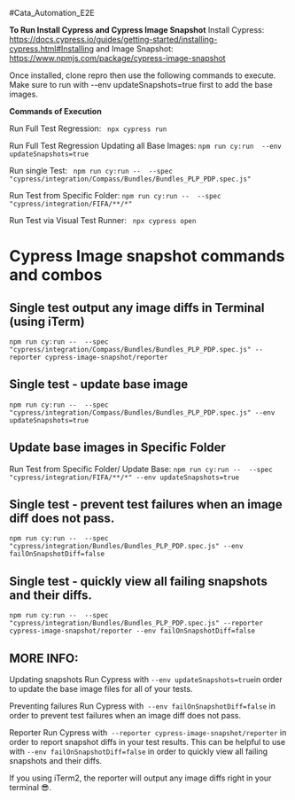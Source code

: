 #Cata_Automation_E2E

**To Run Install Cypress and Cypress Image Snapshot**
Install Cypress: https://docs.cypress.io/guides/getting-started/installing-cypress.html#Installing
and Image Snapshot: https://www.npmjs.com/package/cypress-image-snapshot

Once installed, clone repro then use the following commands to execute. Make sure to run with --env updateSnapshots=true first to add the base images.


**Commands of Execution**

Run Full Test Regression: ``` npx cypress run```

Run Full Test Regression Updating all Base Images: ```npm run cy:run  --env updateSnapshots=true```

Run single Test: ``` npm run cy:run --  --spec "cypress/integration/Compass/Bundles/Bundles_PLP_PDP.spec.js"```

Run Test from Specific Folder: ```npm run cy:run --  --spec "cypress/integration/FIFA/**/*"```

Run Test via Visual Test Runner: ``` npx cypress open```


# Cypress Image snapshot commands and combos

**Single test output any image diffs in Terminal (using iTerm)**
----------------------------------------------------
```npm run cy:run --  --spec "cypress/integration/Compass/Bundles/Bundles_PLP_PDP.spec.js" --reporter cypress-image-snapshot/reporter```

**Single test - update base image**
-------------------------------------
```npm run cy:run --  --spec "cypress/integration/Compass/Bundles/Bundles_PLP_PDP.spec.js" --env updateSnapshots=true```

Update base images in Specific Folder
-------------------------------------

Run Test from Specific Folder/ Update Base: ```npm run cy:run --  --spec "cypress/integration/FIFA/**/*" --env updateSnapshots=true```

Single test - prevent test failures when an image diff does not pass.
-------------------------------------
```npm run cy:run --  --spec "cypress/integration/Bundles/Bundles_PLP_PDP.spec.js" --env failOnSnapshotDiff=false```

Single test - quickly view all failing snapshots and their diffs.
-------------------------------------
```npm run cy:run --  --spec "cypress/integration/Bundles/Bundles_PLP_PDP.spec.js" --reporter cypress-image-snapshot/reporter --env failOnSnapshotDiff=false```


MORE INFO:
-----
Updating snapshots
Run Cypress with ```--env updateSnapshots=true```in order to update the base image files for all of your tests.

Preventing failures
Run Cypress with``` --env failOnSnapshotDiff=false``` in order to prevent test failures when an image diff does not pass.

Reporter
Run Cypress with``` --reporter cypress-image-snapshot/reporter``` in order to report snapshot diffs in your test results. This can be helpful to use with ```--env failOnSnapshotDiff=false``` in order to quickly view all failing snapshots and their diffs.

If you using iTerm2, the reporter will output any image diffs right in your terminal 😎.
